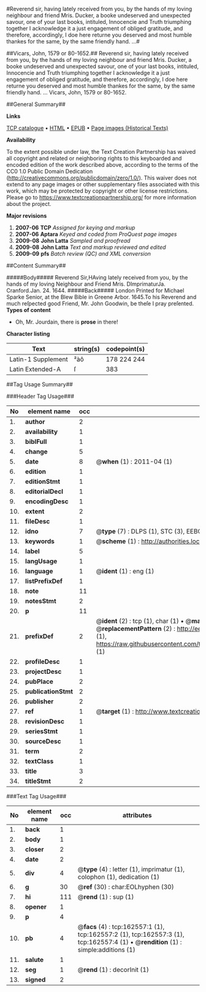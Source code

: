 #Reverend sir, having lately received from you, by the hands of my loving neighbour and friend Mris. Ducker, a booke undeserved and unexpected savour, one of your last books, intituled, Innocencie and Truth triumphing together I acknowledge it a just engagement of obliged gratitude, and therefore, accordingly, I doe here returne you deserved and most humble thankes for the same, by the same friendly hand. ...#

##Vicars, John, 1579 or 80-1652.##
Reverend sir, having lately received from you, by the hands of my loving neighbour and friend Mris. Ducker, a booke undeserved and unexpected savour, one of your last books, intituled, Innocencie and Truth triumphing together I acknowledge it a just engagement of obliged gratitude, and therefore, accordingly, I doe here returne you deserved and most humble thankes for the same, by the same friendly hand. ...
Vicars, John, 1579 or 80-1652.

##General Summary##

**Links**

[TCP catalogue](http://www.ota.ox.ac.uk/tcp/)  • 
[HTML](http://tei.it.ox.ac.uk/tcp/Texts-HTML/free/A95/A95896.html)  • 
[EPUB](http://tei.it.ox.ac.uk/tcp/Texts-EPUB/free/A95/A95896.epub) • 
[Page images (Historical Texts)](https://historicaltexts.jisc.ac.uk/eebo-99869131e)

**Availability**

To the extent possible under law, the Text Creation Partnership has waived all copyright and related or neighboring rights to this keyboarded and encoded edition of the work described above, according to the terms of the CC0 1.0 Public Domain Dedication (http://creativecommons.org/publicdomain/zero/1.0/). This waiver does not extend to any page images or other supplementary files associated with this work, which may be protected by copyright or other license restrictions. Please go to https://www.textcreationpartnership.org/ for more information about the project.

**Major revisions**

1. __2007-06__ __TCP__ *Assigned for keying and markup*
1. __2007-06__ __Aptara__ *Keyed and coded from ProQuest page images*
1. __2009-08__ __John Latta__ *Sampled and proofread*
1. __2009-08__ __John Latta__ *Text and markup reviewed and edited*
1. __2009-09__ __pfs__ *Batch review (QC) and XML conversion*

##Content Summary##

#####Body#####
Reverend Sir,HAving lately received from you, by the hands of my loving Neighbour
and Friend Mris. DImprimaturJa. Cranford.Jan. 24. 1644.
#####Back#####
London Printed for Michael Sparke Senior, at the
Blew Bible in Greene Arbor. 1645.To his Reverend and much
reſpected good Friend, Mr.
John Goodwin, be theſe
I pray preſented.
**Types of content**

  * Oh, Mr. Jourdain, there is **prose** in there!

**Character listing**


|Text|string(s)|codepoint(s)|
|---|---|---|
|Latin-1 Supplement|²àô|178 224 244|
|Latin Extended-A|ſ|383|

##Tag Usage Summary##

###Header Tag Usage###

|No|element name|occ|attributes|
|---|---|---|---|
|1.|__author__|2||
|2.|__availability__|1||
|3.|__biblFull__|1||
|4.|__change__|5||
|5.|__date__|8| @__when__ (1) : 2011-04 (1)|
|6.|__edition__|1||
|7.|__editionStmt__|1||
|8.|__editorialDecl__|1||
|9.|__encodingDesc__|1||
|10.|__extent__|2||
|11.|__fileDesc__|1||
|12.|__idno__|7| @__type__ (7) : DLPS (1), STC (3), EEBO-CITATION (1), PROQUEST (1), VID (1)|
|13.|__keywords__|1| @__scheme__ (1) : http://authorities.loc.gov/ (1)|
|14.|__label__|5||
|15.|__langUsage__|1||
|16.|__language__|1| @__ident__ (1) : eng (1)|
|17.|__listPrefixDef__|1||
|18.|__note__|11||
|19.|__notesStmt__|2||
|20.|__p__|11||
|21.|__prefixDef__|2| @__ident__ (2) : tcp (1), char (1)  •  @__matchPattern__ (2) : ([0-9\-]+):([0-9IVX]+) (1), (.+) (1)  •  @__replacementPattern__ (2) : http://eebo.chadwyck.com/downloadtiff?vid=$1&page=$2 (1), https://raw.githubusercontent.com/textcreationpartnership/Texts/master/tcpchars.xml#$1 (1)|
|22.|__profileDesc__|1||
|23.|__projectDesc__|1||
|24.|__pubPlace__|2||
|25.|__publicationStmt__|2||
|26.|__publisher__|2||
|27.|__ref__|1| @__target__ (1) : http://www.textcreationpartnership.org/docs/. (1)|
|28.|__revisionDesc__|1||
|29.|__seriesStmt__|1||
|30.|__sourceDesc__|1||
|31.|__term__|2||
|32.|__textClass__|1||
|33.|__title__|3||
|34.|__titleStmt__|2||


###Text Tag Usage###

|No|element name|occ|attributes|
|---|---|---|---|
|1.|__back__|1||
|2.|__body__|1||
|3.|__closer__|2||
|4.|__date__|2||
|5.|__div__|4| @__type__ (4) : letter (1), imprimatur (1), colophon (1), dedication (1)|
|6.|__g__|30| @__ref__ (30) : char:EOLhyphen (30)|
|7.|__hi__|111| @__rend__ (1) : sup (1)|
|8.|__opener__|1||
|9.|__p__|4||
|10.|__pb__|4| @__facs__ (4) : tcp:162557:1 (1), tcp:162557:2 (1), tcp:162557:3 (1), tcp:162557:4 (1)  •  @__rendition__ (1) : simple:additions (1)|
|11.|__salute__|1||
|12.|__seg__|1| @__rend__ (1) : decorInit (1)|
|13.|__signed__|2||
